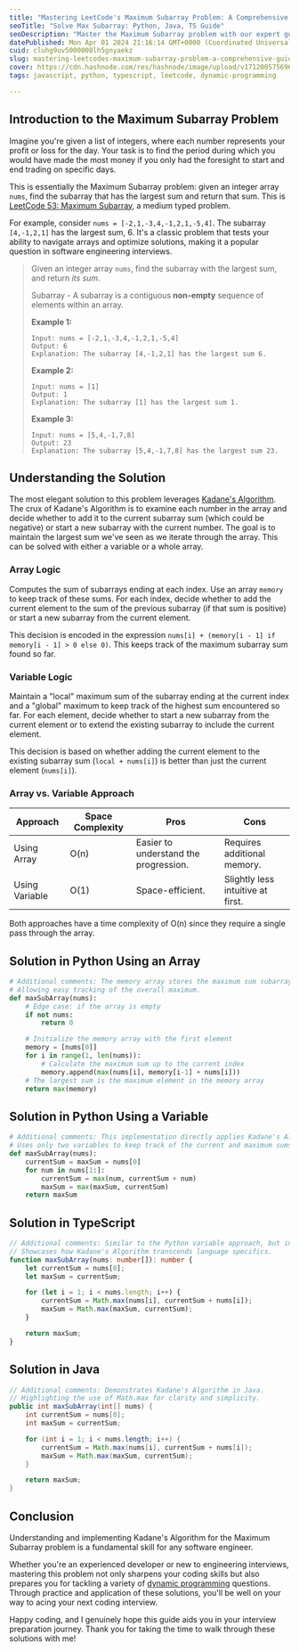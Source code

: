 ```yaml
---
title: "Mastering LeetCode's Maximum Subarray Problem: A Comprehensive Guide"
seoTitle: "Solve Max Subarray: Python, Java, TS Guide"
seoDescription: "Master the Maximum Subarray problem with our expert guide. Explore detailed solutions in Python, TypeScript, and Java to ace your coding interviews."
datePublished: Mon Apr 01 2024 21:16:14 GMT+0000 (Coordinated Universal Time)
cuid: cluhg9uv5000008lh5gnyaekz
slug: mastering-leetcodes-maximum-subarray-problem-a-comprehensive-guide
cover: https://cdn.hashnode.com/res/hashnode/image/upload/v1712005756963/0a213635-b73b-4daf-9563-43aa80e79399.webp
tags: javascript, python, typescript, leetcode, dynamic-programming

---
```


## Introduction to the Maximum Subarray Problem

Imagine you're given a list of integers, where each number represents your profit or loss for the day. Your task is to find the period during which you would have made the most money if you only had the foresight to start and end trading on specific days.

This is essentially the Maximum Subarray problem: given an integer array `nums`, find the subarray that has the largest sum and return that sum. This is [LeetCode 53: Maximum Subarray](https://leetcode.com/problems/maximum-subarray/description/), a medium typed problem.

For example, consider `nums = [-2,1,-3,4,-1,2,1,-5,4]`. The subarray `[4,-1,2,1]` has the largest sum, 6. It's a classic problem that tests your ability to navigate arrays and optimize solutions, making it a popular question in software engineering interviews.

> Given an integer array `nums`, find the subarray with the largest sum, and return *its sum*.
> 
> Subarray - A subarray is a contiguous **non-empty** sequence of elements within an array.
> 
> **Example 1:**
> 
> ```plaintext
> Input: nums = [-2,1,-3,4,-1,2,1,-5,4]
> Output: 6
> Explanation: The subarray [4,-1,2,1] has the largest sum 6.
> ```
> 
> **Example 2:**
> 
> ```plaintext
> Input: nums = [1]
> Output: 1
> Explanation: The subarray [1] has the largest sum 1.
> ```
> 
> **Example 3:**
> 
> ```plaintext
> Input: nums = [5,4,-1,7,8]
> Output: 23
> Explanation: The subarray [5,4,-1,7,8] has the largest sum 23.
> ```

## Understanding the Solution

The most elegant solution to this problem leverages [Kadane's Algorithm](https://en.wikipedia.org/wiki/Maximum_subarray_problem#Kadane's_algorithm). The crux of Kadane's Algorithm is to examine each number in the array and decide whether to add it to the current subarray sum (which could be negative) or start a new subarray with the current number. The goal is to maintain the largest sum we've seen as we iterate through the array. This can be solved with either a variable or a whole array.

### Array Logic

Computes the sum of subarrays ending at each index. Use an array `memory` to keep track of these sums. For each index, decide whether to add the current element to the sum of the previous subarray (if that sum is positive) or start a new subarray from the current element.

This decision is encoded in the expression `nums[i] + (memory[i - 1] if memory[i - 1] > 0 else 0)`. This keeps track of the maximum subarray sum found so far.

### Variable Logic

Maintain a "local" maximum sum of the subarray ending at the current index and a "global" maximum to keep track of the highest sum encountered so far. For each element, decide whether to start a new subarray from the current element or to extend the existing subarray to include the current element.

This decision is based on whether adding the current element to the existing subarray sum (`local + nums[i]`) is better than just the current element (`nums[i]`).

### Array vs. Variable Approach

| Approach | Space Complexity | Pros | Cons |
| --- | --- | --- | --- |
| Using Array | O(n) | Easier to understand the progression. | Requires additional memory. |
| Using Variable | O(1) | Space-efficient. | Slightly less intuitive at first. |

Both approaches have a time complexity of O(n) since they require a single pass through the array.

## Solution in Python Using an Array

```python
# Additional comments: The memory array stores the maximum sum subarray ending at each index.
# Allowing easy tracking of the overall maximum.
def maxSubArray(nums):
    # Edge case: if the array is empty
    if not nums:
        return 0

    # Initialize the memory array with the first element
    memory = [nums[0]]
    for i in range(1, len(nums)):
        # Calculate the maximum sum up to the current index
        memory.append(max(nums[i], memory[i-1] + nums[i]))
    # The largest sum is the maximum element in the memory array
    return max(memory)
```

## Solution in Python Using a Variable

```python
# Additional comments: This implementation directly applies Kadane's Algorithm.
# Uses only two variables to keep track of the current and maximum sums.
def maxSubArray(nums):
    currentSum = maxSum = nums[0]
    for num in nums[1:]:
        currentSum = max(num, currentSum + num)
        maxSum = max(maxSum, currentSum)
    return maxSum
```

## Solution in TypeScript

```typescript
// Additional comments: Similar to the Python variable approach, but in TypeScript
// Showcases how Kadane's Algorithm transcends language specifics.
function maxSubArray(nums: number[]): number {
    let currentSum = nums[0];
    let maxSum = currentSum;

    for (let i = 1; i < nums.length; i++) {
        currentSum = Math.max(nums[i], currentSum + nums[i]);
        maxSum = Math.max(maxSum, currentSum);
    }

    return maxSum;
}
```

## Solution in Java

```java
// Additional comments: Demonstrates Kadane's Algorithm in Java.
// Highlighting the use of Math.max for clarity and simplicity.
public int maxSubArray(int[] nums) {
    int currentSum = nums[0];
    int maxSum = currentSum;

    for (int i = 1; i < nums.length; i++) {
        currentSum = Math.max(nums[i], currentSum + nums[i]);
        maxSum = Math.max(maxSum, currentSum);
    }

    return maxSum;
}
```

## Conclusion

Understanding and implementing Kadane's Algorithm for the Maximum Subarray problem is a fundamental skill for any software engineer.

Whether you're an experienced developer or new to engineering interviews, mastering this problem not only sharpens your coding skills but also prepares you for tackling a variety of [dynamic programming](https://en.wikipedia.org/wiki/Dynamic_programming) questions. Through practice and application of these solutions, you'll be well on your way to acing your next coding interview.

Happy coding, and I genuinely hope this guide aids you in your interview preparation journey. Thank you for taking the time to walk through these solutions with me!